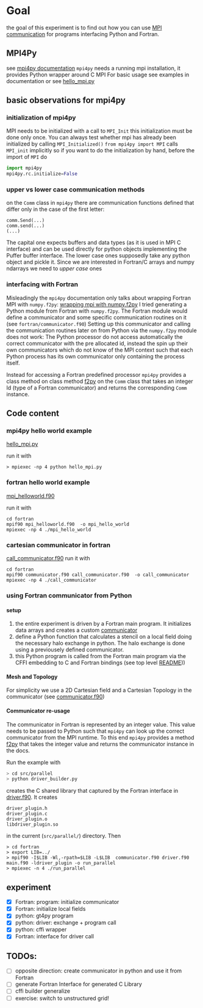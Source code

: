 # Goal 
the goal of this experiment is to find out how you can use [MPI communication](https://www.open-mpi.org/) for programs
interfacing Python and Fortran. 

## MPI4Py
see [mpi4py documentation](https://mpi4py.readthedocs.io/en/stable/)
`mpi4py` needs a running mpi installation, it provides Python wrapper around C MPI
For basic usage see examples in documentation or see [hello_mpi.py](./hello_mpi.py)

## basic observations for mpi4py
### initialization of mpi4py
MPI needs to be initialized with a call to `MPI_Init` this initialization must be done only once. You can always 
test whether mpi has already been initialized by calling `MPI_Initialized()`
`from mpi4py import MPI`
calls `MPI_init` implicitly so if you want to do the initialization by hand, before the import of `MPI` do
```python
import mpi4py
mpi4py.rc.initialize=False
```


### upper vs lower case communication methods
on the `Comm` class 
in `mpi4py`  there are communication functions defined that differ only in the case of the first letter:
```
comm.Send(...)
comm.send(...)
(...)
```
The capital one expects buffers and data types (as it is used in MPI C interface) and can be used directly for python objects
implementing the Puffer buffer interface. The lower case ones supposedly take any python object and pickle it. Since we
are interested in Fortran/C arrays and numpy ndarrays we need to *upper case* ones

### interfacing with Fortran
Misleadingly the `mpi4py` documentation only talks about wrapping Fortran MPI with `numpy.f2py`:  [wrapping mpi with numpy.f2py](https://mpi4py.readthedocs.io/en/stable/tutorial.html#wrapping-with-f2py) 
I tried generating a Python module from Fortran with `numpy.f2py`. The Fortran module would define a communicator and
some specific communication routines on it (see `fortran/communicator.f90`) Setting up this communicator and calling the
communication routines later on from Python via the `numpy.f2py` module does not work: The Python processor do not
access automatically the correct communicator with the pre allocated id, instead the spin up their own communicators 
which do not know of the MPI context such that each Python process has its own communicator only containing the process itself.

Instead for accessing a Fortran predefined processor `mpi4py` provides a class method on class method [f2py](https://mpi4py.readthedocs.io/en/stable/reference/mpi4py.MPI.Comm.html#mpi4py.MPI.Comm.f2py) on the `Comm` class
that takes an integer Id (type of a Fortran communicator) and returns the corresponding `Comm` instance.

## Code content
### mpi4py hello world example 
[hello_mpi.py](hello_mpi.py)

run it with
```commandline
> mpiexec -np 4 python hello_mpi.py 
```

### fortran hello world example
[mpi_helloworld.f90](fortran/mpi_helloworld.f90)

run it with
```commandline
cd fortran
mpif90 mpi_helloworld.f90  -o mpi_hello_world
mpiexec -np 4 ./mpi_hello_world
```

### cartesian communicator in fortran
[call_communicator.f90](fortran/call_communiator.f90)
run it with
```commandline
cd fortran
mpif90 communicator.f90 call_communicator.f90  -o call_communicator
mpiexec -np 4 ./call_communicator
```

### using Fortran communicator from Python
#### setup
1. the entire experiment is driven by a Fortran main program. It initializes data arrays and creates a custom [communicator](fortran/communicator.f90)
2. define a Python function that calculates a stencil on a local field doing the necessary halo exchange in python. The 
halo exchange is done using a previousely defined communicator.
2. this Python program is called from the Fortran main program via the CFFI embedding to C and Fortran bindings  (see top level [README](../../README.md)))


#### Mesh and Topology
For simplicity we use a 2D Cartesian field and a Cartesian Topology in the communicator (see [communicator.f90](./fortran/communicator.90))

#### Communicator re-usage
The communicator in Fortran is represented by an integer value. This value needs to be passed to Python such that `mpi4py` 
can look up the correct communicator from the MPI runtime. To this end
`mpi4py` provides a method [f2py](https://mpi4py.readthedocs.io/en/stable/reference/mpi4py.MPI.Comm.html#mpi4py.MPI.Comm.f2py)
that takes the integer value and returns the communicator instance
in the docs.



Run the example with
```bash
> cd src/parallel
> python driver_builder.py
```
creates the C shared library that captured by the Fortran interface in [driver.f90](./fortran/driver.f90). It creates 
```commandline
driver_plugin.h
driver_plugin.c
driver_plugin.o
libdriver_plugin.so
```
in the current (`src/parallel/`) directory. Then

```commandline
> cd fortran
> export LIB=../
> mpif90 -I$LIB -Wl,-rpath=$LIB -L$LIB  communicator.f90 driver.f90 main.f90 -ldriver_plugin -o run_parallel
> mpiexec -n 4 ./run_parallel
```





## experiment
- [x] Fortran: program: initialize communicator
- [x] Fortran: initialize local fields
- [x] python: gt4py program
- [x] python: driver: exchange + program call
- [x] python: cffi wrapper
- [x] Fortran: interface for driver call

## TODOs:
-  [ ] opposite direction: create communicator in python and use it from Fortran 
 - [ ] generate Fortran Interface for generated C Library 
 - [ ] cffi builder generalize
- [ ] exercise: switch to unstructured grid!

